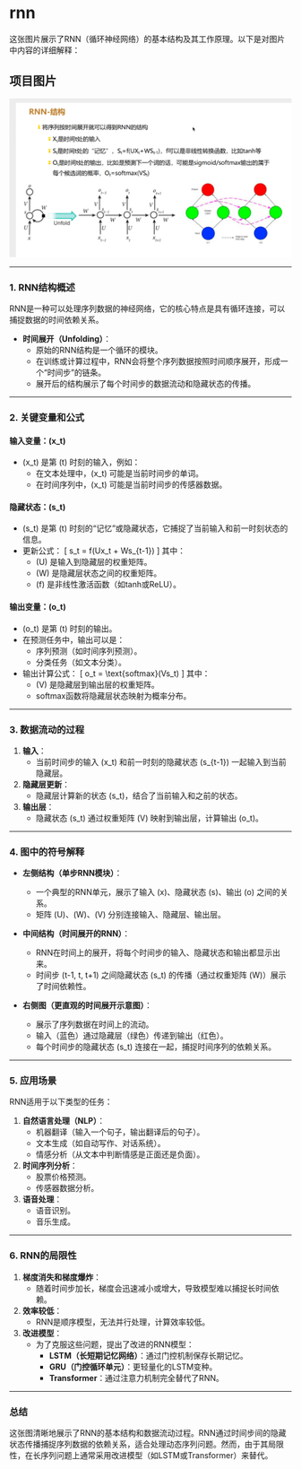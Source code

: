 # rnn
这张图片展示了RNN（循环神经网络）的基本结构及其工作原理。以下是对图片中内容的详细解释：

## 项目图片
![示例图片](image.png)


---

### **1. RNN结构概述**
RNN是一种可以处理序列数据的神经网络，它的核心特点是具有循环连接，可以捕捉数据的时间依赖关系。

- **时间展开（Unfolding）**：
  - 原始的RNN结构是一个循环的模块。
  - 在训练或计算过程中，RNN会将整个序列数据按照时间顺序展开，形成一个“时间步”的链条。
  - 展开后的结构展示了每个时间步的数据流动和隐藏状态的传播。

---

### **2. 关键变量和公式**
#### **输入变量：\(x_t\)**
- \(x_t\) 是第 \(t\) 时刻的输入，例如：
  - 在文本处理中，\(x_t\) 可能是当前时间步的单词。
  - 在时间序列中，\(x_t\) 可能是当前时间步的传感器数据。

#### **隐藏状态：\(s_t\)**
- \(s_t\) 是第 \(t\) 时刻的“记忆”或隐藏状态，它捕捉了当前输入和前一时刻状态的信息。
- 更新公式：
  \[
  s_t = f(Ux_t + Ws_{t-1})
  \]
  其中：
  - \(U\) 是输入到隐藏层的权重矩阵。
  - \(W\) 是隐藏层状态之间的权重矩阵。
  - \(f\) 是非线性激活函数（如tanh或ReLU）。

#### **输出变量：\(o_t\)**
- \(o_t\) 是第 \(t\) 时刻的输出。
- 在预测任务中，输出可以是：
  - 序列预测（如时间序列预测）。
  - 分类任务（如文本分类）。
- 输出计算公式：
  \[
  o_t = \text{softmax}(Vs_t)
  \]
  其中：
  - \(V\) 是隐藏层到输出层的权重矩阵。
  - softmax函数将隐藏层状态映射为概率分布。

---

### **3. 数据流动的过程**
1. **输入**：
   - 当前时间步的输入 \(x_t\) 和前一时刻的隐藏状态 \(s_{t-1}\) 一起输入到当前隐藏层。
2. **隐藏层更新**：
   - 隐藏层计算新的状态 \(s_t\)，结合了当前输入和之前的状态。
3. **输出层**：
   - 隐藏状态 \(s_t\) 通过权重矩阵 \(V\) 映射到输出层，计算输出 \(o_t\)。

---

### **4. 图中的符号解释**
- **左侧结构（单步RNN模块）**：
  - 一个典型的RNN单元，展示了输入 \(x\)、隐藏状态 \(s\)、输出 \(o\) 之间的关系。
  - 矩阵 \(U\)、\(W\)、\(V\) 分别连接输入、隐藏层、输出层。

- **中间结构（时间展开的RNN）**：
  - RNN在时间上的展开，将每个时间步的输入、隐藏状态和输出都显示出来。
  - 时间步 \(t-1, t, t+1\) 之间隐藏状态 \(s_t\) 的传播（通过权重矩阵 \(W\)）展示了时间依赖性。

- **右侧图（更直观的时间展开示意图）**：
  - 展示了序列数据在时间上的流动。
  - 输入（蓝色）通过隐藏层（绿色）传递到输出（红色）。
  - 每个时间步的隐藏状态 \(s_t\) 连接在一起，捕捉时间序列的依赖关系。

---

### **5. 应用场景**
RNN适用于以下类型的任务：
1. **自然语言处理（NLP）**：
   - 机器翻译（输入一个句子，输出翻译后的句子）。
   - 文本生成（如自动写作、对话系统）。
   - 情感分析（从文本中判断情感是正面还是负面）。
2. **时间序列分析**：
   - 股票价格预测。
   - 传感器数据分析。
3. **语音处理**：
   - 语音识别。
   - 音乐生成。

---

### **6. RNN的局限性**
1. **梯度消失和梯度爆炸**：
   - 随着时间步加长，梯度会迅速减小或增大，导致模型难以捕捉长时间依赖。
2. **效率较低**：
   - RNN是顺序模型，无法并行处理，计算效率较低。
3. **改进模型**：
   - 为了克服这些问题，提出了改进的RNN模型：
     - **LSTM（长短期记忆网络）**：通过门控机制保存长期记忆。
     - **GRU（门控循环单元）**：更轻量化的LSTM变种。
     - **Transformer**：通过注意力机制完全替代了RNN。

---

### **总结**
这张图清晰地展示了RNN的基本结构和数据流动过程。RNN通过时间步间的隐藏状态传播捕捉序列数据的依赖关系，适合处理动态序列问题。然而，由于其局限性，在长序列问题上通常采用改进模型（如LSTM或Transformer）来替代。
